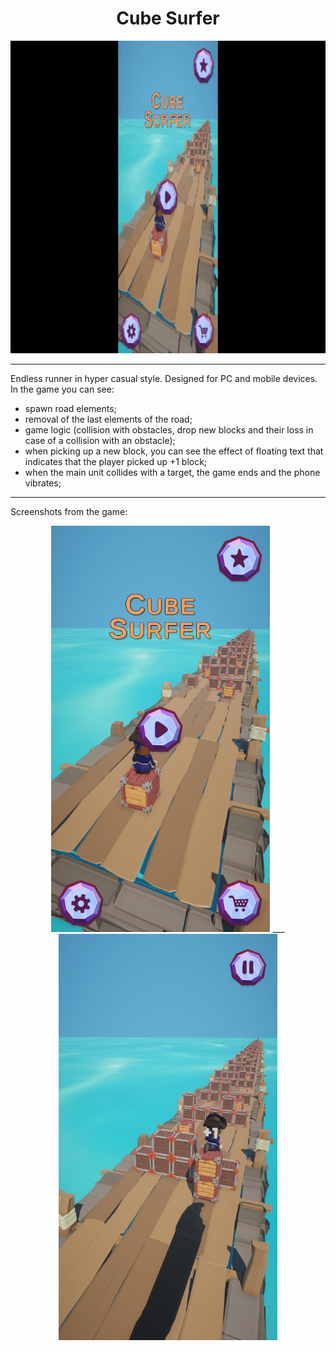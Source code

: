 <h1 align="center">
  Cube Surfer
</h1> 

<p align="center"> <img src="https://github.com/FMaksym/Cube-Surfer/blob/main/Foto-Video/CubeSurferVideo.gif" width="800" height="500"/> </p>

---

Endless runner in hyper casual style. Designed for PC and mobile devices.
In the game you can see:
  - spawn road elements;
  - removal of the last elements of the road;
  - game logic (collision with obstacles, drop new blocks and their loss in case of a collision with an obstacle);
  - when picking up a new block, you can see the effect of floating text that indicates that the player picked up +1 block;
  - when the main unit collides with a target, the game ends and the phone vibrates;

---

Screenshots from the game:

<p align="center"> <img src="https://github.com/FMaksym/Cube-Surfer/blob/main/Foto-Video/Cube%20Surfer.png" width="350" height="650"/> ___ <img src="https://github.com/FMaksym/Cube-Surfer/blob/main/Foto-Video/CubeSurferGame.jpg" width="350" height="650"/> </p>
